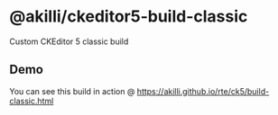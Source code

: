 # @akilli/ckeditor5-build-classic

Custom CKEditor 5 classic build

## Demo

You can see this build in action @ https://akilli.github.io/rte/ck5/build-classic.html
